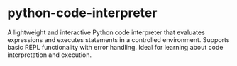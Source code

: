 # python-code-interpreter
A lightweight and interactive Python code interpreter that evaluates expressions and executes statements in a controlled environment. Supports basic REPL functionality with error handling. Ideal for learning about code interpretation and execution.
